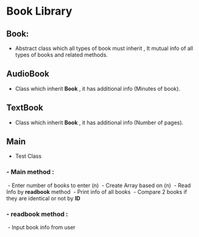 # Book Library
## Book:
- Abstract class which all types of book must inherit , It mutual info of all types of books and related methods.
## AudioBook
- Class which inherit **Book** , it has additional info (Minutes of book).
## TextBook
- Class which inherit **Book** , it has additional info (Number of pages).
## Main
- Test Class
### - Main method : 
&nbsp;- Enter number of books to enter (n)
&nbsp;- Create Array based on (n)
&nbsp;- Read Info by **readbook** method
&nbsp;- Print info of all books
&nbsp;- Compare 2 books if they are identical or not by **ID**
### - readbook method : 
&nbsp;- Input book info from user

